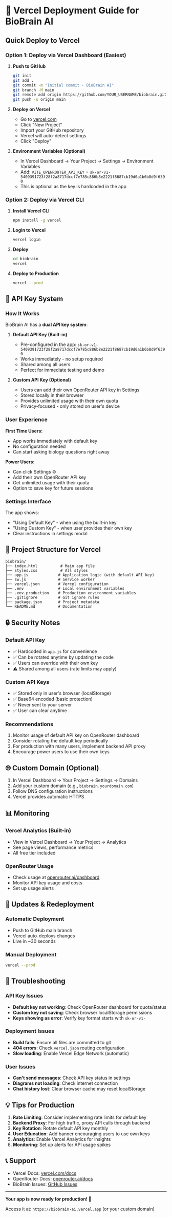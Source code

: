 # 🚀 Vercel Deployment Guide for BioBrain AI

## Quick Deploy to Vercel

### Option 1: Deploy via Vercel Dashboard (Easiest)

1. **Push to GitHub**
   ```bash
   git init
   git add .
   git commit -m "Initial commit - BioBrain AI"
   git branch -M main
   git remote add origin https://github.com/YOUR_USERNAME/biobrain.git
   git push -u origin main
   ```

2. **Deploy on Vercel**
   - Go to [vercel.com](https://vercel.com)
   - Click "New Project"
   - Import your GitHub repository
   - Vercel will auto-detect settings
   - Click "Deploy"

3. **Environment Variables (Optional)**
   - In Vercel Dashboard → Your Project → Settings → Environment Variables
   - Add: `VITE_OPENROUTER_API_KEY` = `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`
   - This is optional as the key is hardcoded in the app

### Option 2: Deploy via Vercel CLI

1. **Install Vercel CLI**
   ```bash
   npm install -g vercel
   ```

2. **Login to Vercel**
   ```bash
   vercel login
   ```

3. **Deploy**
   ```bash
   cd biobrain
   vercel
   ```

4. **Deploy to Production**
   ```bash
   vercel --prod
   ```

## 🔑 API Key System

### How It Works

BioBrain AI has a **dual API key system**:

1. **Default API Key (Built-in)**
   - Pre-configured in the app: `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`
   - Works immediately - no setup required
   - Shared among all users
   - Perfect for immediate testing and demo

2. **Custom API Key (Optional)**
   - Users can add their own OpenRouter API key in Settings
   - Stored locally in their browser
   - Provides unlimited usage with their own quota
   - Privacy-focused - only stored on user's device

### User Experience

**First Time Users:**
- App works immediately with default key
- No configuration needed
- Can start asking biology questions right away

**Power Users:**
- Can click Settings ⚙️
- Add their own OpenRouter API key
- Get unlimited usage with their quota
- Option to save key for future sessions

### Settings Interface

The app shows:
- "Using Default Key" - when using the built-in key
- "Using Custom Key" - when user provides their own key
- Clear instructions in settings modal

## 📁 Project Structure for Vercel

```
biobrain/
├── index.html          # Main app file
├── styles.css          # All styles
├── app.js             # Application logic (with default API key)
├── sw.js              # Service worker
├── vercel.json        # Vercel configuration
├── .env               # Local environment variables
├── .env.production    # Production environment variables
├── .gitignore         # Git ignore rules
├── package.json       # Project metadata
└── README.md          # Documentation
```

## 🔒 Security Notes

### Default API Key
- ✅ Hardcoded in `app.js` for convenience
- ✅ Can be rotated anytime by updating the code
- ✅ Users can override with their own key
- ⚠️ Shared among all users (rate limits may apply)

### Custom API Keys
- ✅ Stored only in user's browser (localStorage)
- ✅ Base64 encoded (basic protection)
- ✅ Never sent to your server
- ✅ User can clear anytime

### Recommendations
1. Monitor usage of default API key on OpenRouter dashboard
2. Consider rotating the default key periodically
3. For production with many users, implement backend API proxy
4. Encourage power users to use their own keys

## 🌐 Custom Domain (Optional)

1. In Vercel Dashboard → Your Project → Settings → Domains
2. Add your custom domain (e.g., `biobrain.yourdomain.com`)
3. Follow DNS configuration instructions
4. Vercel provides automatic HTTPS

## 📊 Monitoring

### Vercel Analytics (Built-in)
- View in Vercel Dashboard → Your Project → Analytics
- See page views, performance metrics
- All free tier included

### OpenRouter Usage
- Check usage at [openrouter.ai/dashboard](https://openrouter.ai/dashboard)
- Monitor API key usage and costs
- Set up usage alerts

## 🔄 Updates & Redeployment

### Automatic Deployment
- Push to GitHub main branch
- Vercel auto-deploys changes
- Live in ~30 seconds

### Manual Deployment
```bash
vercel --prod
```

## 🐛 Troubleshooting

### API Key Issues
- **Default key not working**: Check OpenRouter dashboard for quota/status
- **Custom key not saving**: Check browser localStorage permissions
- **Keys showing as error**: Verify key format starts with `sk-or-v1-`

### Deployment Issues
- **Build fails**: Ensure all files are committed to git
- **404 errors**: Check `vercel.json` routing configuration
- **Slow loading**: Enable Vercel Edge Network (automatic)

### User Issues
- **Can't send messages**: Check API key status in settings
- **Diagrams not loading**: Check internet connection
- **Chat history lost**: Clear browser cache may reset localStorage

## 💡 Tips for Production

1. **Rate Limiting**: Consider implementing rate limits for default key
2. **Backend Proxy**: For high traffic, proxy API calls through backend
3. **Key Rotation**: Rotate default API key monthly
4. **User Education**: Add banner encouraging users to use own keys
5. **Analytics**: Enable Vercel Analytics for insights
6. **Monitoring**: Set up alerts for API usage spikes

## 📞 Support

- Vercel Docs: [vercel.com/docs](https://vercel.com/docs)
- OpenRouter Docs: [openrouter.ai/docs](https://openrouter.ai/docs)
- BioBrain Issues: [GitHub Issues](https://github.com/YOUR_USERNAME/biobrain/issues)

---

**Your app is now ready for production! 🎉**

Access it at: `https://biobrain-ai.vercel.app` (or your custom domain)
